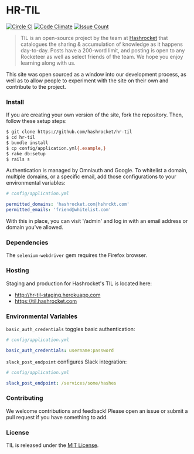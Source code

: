 # HR-TIL

[![Circle CI](https://circleci.com/gh/hashrocket/hr-til.svg?style=svg)](https://circleci.com/gh/hashrocket/hr-til) [![Code Climate](https://codeclimate.com/github/hashrocket/hr-til/badges/gpa.svg)](https://codeclimate.com/github/hashrocket/hr-til) [![Issue Count](https://codeclimate.com/github/hashrocket/hr-til/badges/issue_count.svg)](https://codeclimate.com/github/hashrocket/hr-til)

> TIL is an open-source project by the team at
> [Hashrocket](https://hashrocket.com/) that catalogues the sharing &
> accumulation of knowledge as it happens day-to-day. Posts have a 200-word
> limit, and posting is open to any Rocketeer as well as select friends of the
> team. We hope you enjoy learning along with us.

This site was open sourced as a window into our development process, as well as
to allow people to experiment with the site on their own and contribute to the
project.

### Install

If you are creating your own version of the site, fork the repository. Then,
follow these setup steps:

```sh
$ git clone https://github.com/hashrocket/hr-til
$ cd hr-til
$ bundle install
$ cp config/application.yml{.example,}
$ rake db:setup
$ rails s
```

Authentication is managed by Omniauth and Google. To whitelist a domain,
multiple domains, or a specific email, add those configurations to your
environmental variables:

```yml
# config/application.yml

permitted_domains: 'hashrocket.com|hshrckt.com'
permitted_emails: 'friend@whitelist.com'
```

With this in place, you can visit '/admin' and log in with an email address or
domain you've allowed.

### Dependencies

The `selenium-webdriver` gem requires the Firefox browser.

### Hosting

Staging and production for Hashrocket's TIL is located here:

* http://hr-til-staging.herokuapp.com
* https://til.hashrocket.com

### Environmental Variables

`basic_auth_credentials` toggles basic authentication:

```yml
# config/application.yml

basic_auth_credentials: username:password
```

`slack_post_endpoint` configures Slack integration:

```yml
# config/application.yml

slack_post_endpoint: /services/some/hashes
```

### Contributing

We welcome contributions and feedback! Please open an issue or submit a pull
request if you have something to add.

### License

TIL is released under the [MIT License](http://www.opensource.org/licenses/MIT).
